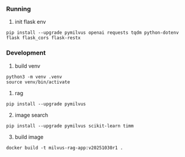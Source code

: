 ### Running
1. init flask env
```shell
pip install --upgrade pymilvus openai requests tqdm python-dotenv flask flask_cors flask-restx
```

### Development
1. build venv
```shell
python3 -m venv .venv
source venv/bin/activate
```
1. rag
```shell
pip install --upgrade pymilvus 
```

2. image search
```shell
pip install --upgrade pymilvus scikit-learn timm
```

3. build image
```shell
docker build -t milvus-rag-app:v20251030r1 .
```